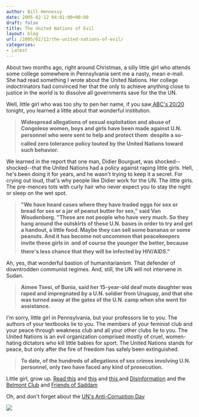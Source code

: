```yaml
---
author: Bill Hennessy
date: 2005-02-12 04:01:00+00:00
draft: false
title: The United Nations of Evil
layout: blog
url: /2005/02/12/the-united-nations-of-evil/
categories:
- Latest
---
```


About two months ago, right around Christmas, a silly little girl who attends some college somewhere in Pennsylvania sent me a nasty, mean e-mail. She had read something I wrote about the United Nations. Her college indoctrinators had convinced her that the only to achieve anything close to justice in the world is to dissolve all governments save for the the UN.




Well, little girl who was too shy to pen her name, if you saw[ ABC's 20/20 ](https://abcnews.go.com/2020/UnitedNations/story?id=489306&page=1)tonight, you learned a little about that wonderful institution. 




> 

> 
> **Widespread allegations of sexual exploitation and abuse of Congolese women, boys and girls have been made against U.N. personnel who were sent to help and protect them  despite a so-called zero tolerance policy touted by the United Nations toward such behavior.**
> 
> 




We learned in the report that one man, Didier Bourguet, was shocked--shocked--that the United Nations had a policy against raping little girls. Hell, he's been doing it for years, and he wasn't trying to keep it a secret. For crying out loud, that's why people like Didier work for the UN. The little girls. The pre-mences tots with curly hair who never expect you to stay the night or sleep on the wet spot.




> 

> 
> **"We have heard cases where they have traded eggs for sex or bread for sex or a jar of peanut butter for sex," said Van Woudenberg. "These are not people who have very much. So they hang around the outskirts of these U.N. bases in order to try and get a handout, a little food. Maybe they can sell some bananas or some peanuts. And it has become not uncommon that peacekeepers invite these girls in  and of course the younger the better, because there's less chance that they will be infected by HIV/AIDS."**
> 
> 




Ah, yes, that wonderful bastion of humanitarianism. That defender of downtrodden communist regimes. And, still, the UN will not intervene in Sudan.




> 

> 
> **Aimee Tsesi, of Bunia, said her 15-year-old deaf mute daughter was raped and impregnated by a U.N. soldier from Uruguay, and that she was turned away at the gates of the U.N. camp when she went for assistance.**
> 
> 




I'm sorry, little girl in Pennsylvania, but your professors lie to you. The authors of your textbooks lie to you. The members of your feminist club and your peace through weakness club and all your other clubs lie to you. The United Nations is an evil organization comprised mostly of cruel, women-hating dictators who kill little babies for sport. The United Nations stands for peace, but only after the fire of freedom has safely been extinguished.




> 

> 
> **To date, of the hundreds of allegations of sex crimes involving U.N. personnel, only two have faced any kind of prosecution.**
> 
> 




Little girl, grow up. [Read this](https://www.weeklystandard.com/Content/Public/Articles/000/000/005/081zxelz.asp) and [this](https://www.timesonline.co.uk/article/0,,3-1413501,00.html) and [this ](https://www.traditionalvalues.org/modules.php?sid=2075)and [Disinformation](https://www.disinfo.com/site/displayarticle8437.html) and the [Belmont Club](https://belmontclub.blogspot.com/2004/11/united-nations-un-peacekeeping.html) and [Friends of Saddam](https://www.acepilots.com/unscam/)




Oh, and don't forget about the [UN's Anti-Corruption Day](https://blog.billhennessy.com/blogs/hennessys_view/archive/2004/12/12/863.aspx)




![](https://blog.billhennessy.com/aggbug.aspx?PostID=1046)


